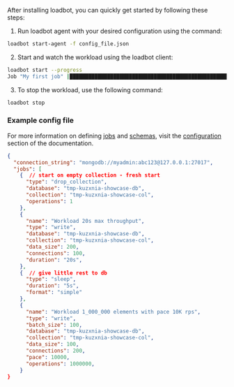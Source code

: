 
After installing loadbot, you can quickly get started by following these steps:

1. Run loadbot agent with your desired configuration using the command:
```bash
loadbot start-agent -f config_file.json
```

2. Start and watch the workload using the loadbot client:
```bash
loadbot start --progress
Job "My first job" |██████████████████████████████████████████████████████████████████| 30/30S 50RPS 1509REQ
```

3. To stop the workload, use the following command:
```bash
loadbot stop
```

### Example config file

For more information on defining [jobs](https://kuzxnia.github.io/loadbot/loadbot/setup/job/) and [schemas](https://kuzxnia.github.io/loadbot/loadbot/setup/schema/), visit the [configuration](https://kuzxnia.github.io/loadbot/loadbot/setup/) section of the documentation.

```json
{
  "connection_string": "mongodb://myadmin:abc123@127.0.0.1:27017",
  "jobs": [
    {  // start on empty collection - fresh start 
      "type": "drop_collection",
      "database": "tmp-kuzxnia-showcase-db",
      "collection": "tmp-kuzxnia-showcase-col",
      "operations": 1
    },
    {
      "name": "Workload 20s max throughput",
      "type": "write",
      "database": "tmp-kuzxnia-showcase-db",
      "collection": "tmp-kuzxnia-showcase-col",
      "data_size": 200,
      "connections": 100,
      "duration": "20s",
    },
    {  // give little rest to db
      "type": "sleep",
      "duration": "5s",
      "format": "simple"
    },
    {
      "name": "Workload 1_000_000 elements with pace 10K rps",
      "type": "write",
      "batch_size": 100,
      "database": "tmp-kuzxnia-showcase-db",
      "collection": "tmp-kuzxnia-showcase-col",
      "data_size": 100,
      "connections": 200,
      "pace": 10000,
      "operations": 1000000,
    }
}

```
